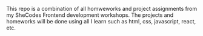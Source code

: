 This repo is a combination of all homweworks and project assignments from my SheCodes Frontend development workshops. The projects and homeworks will be done using all I learn such as html, css, javascript, react, etc.

